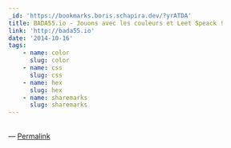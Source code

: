 ```yaml
---
_id: 'https://bookmarks.boris.schapira.dev/?yrATDA'
title: BADA55.io - Jouons avec les couleurs et Leet Speack !
link: 'http://bada55.io'
date: '2014-10-16'
tags:
    - name: color
      slug: color
    - name: css
      slug: css
    - name: hex
      slug: hex
    - name: sharemarks
      slug: sharemarks
---
```


<br>&#8212;
<a href="https://bookmarks.boris.schapira.dev/?yrATDA" title="Permalink">Permalink</a>
